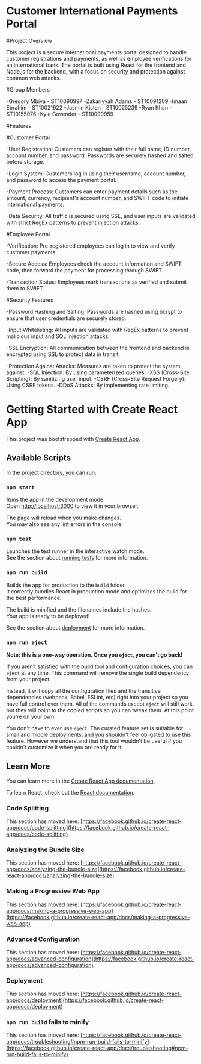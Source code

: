 # Customer International Payments Portal

#Project Overview

This project is a secure international payments portal designed to handle customer registrations and payments, as well as employee verifications for an international bank. The portal is built using React for the frontend and Node.js for the backend, with a focus on security and protection against common web attacks.

#Group Members

-Gregory Mbiya - ST10090997
-Zakariyyah Adams - ST10091209
-Imaan Ebrahim - ST10021922
-Jasmin Kisten - ST10025239
-Ryan Khan - ST10155076
-Kyle Govender - ST10090959

#Features

#Customer Portal

-User Registration: Customers can register with their full name, ID number, account number, and password. Passwords are securely hashed and salted before storage.

-Login System: Customers log in using their username, account number, and password to access the payment portal.

-Payment Process: Customers can enter payment details such as the amount, currency, recipient's account number, and SWIFT code to initiate international payments.

-Data Security: All traffic is secured using SSL, and user inputs are validated with strict RegEx patterns to prevent injection attacks.

#Employee Portal

-Verification: Pre-registered employees can log in to view and verify customer payments.

-Secure Access: Employees check the account information and SWIFT code, then forward the payment for processing through SWIFT.

-Transaction Status: Employees mark transactions as verified and submit them to SWIFT.

#Security Features

-Password Hashing and Salting: Passwords are hashed using bcrypt to ensure that user credentials are securely stored.

-Input Whitelisting: All inputs are validated with RegEx patterns to prevent malicious input and SQL injection attacks.

-SSL Encryption: All communication between the frontend and backend is encrypted using SSL to protect data in transit.

-Protection Against Attacks: Measures are taken to protect the system against:
-SQL Injection: By using parameterized queries.
-XSS (Cross-Site Scripting): By sanitizing user input.
-CSRF (Cross-Site Request Forgery): Using CSRF tokens.
-DDoS Attacks: By implementing rate limiting.

# Getting Started with Create React App

This project was bootstrapped with [Create React App](https://github.com/facebook/create-react-app).

## Available Scripts

In the project directory, you can run:

### `npm start`

Runs the app in the development mode.\
Open [http://localhost:3000](http://localhost:3000) to view it in your browser.

The page will reload when you make changes.\
You may also see any lint errors in the console.

### `npm test`

Launches the test runner in the interactive watch mode.\
See the section about [running tests](https://facebook.github.io/create-react-app/docs/running-tests) for more information.

### `npm run build`

Builds the app for production to the `build` folder.\
It correctly bundles React in production mode and optimizes the build for the best performance.

The build is minified and the filenames include the hashes.\
Your app is ready to be deployed!

See the section about [deployment](https://facebook.github.io/create-react-app/docs/deployment) for more information.

### `npm run eject`

**Note: this is a one-way operation. Once you `eject`, you can't go back!**

If you aren't satisfied with the build tool and configuration choices, you can `eject` at any time. This command will remove the single build dependency from your project.

Instead, it will copy all the configuration files and the transitive dependencies (webpack, Babel, ESLint, etc) right into your project so you have full control over them. All of the commands except `eject` will still work, but they will point to the copied scripts so you can tweak them. At this point you're on your own.

You don't have to ever use `eject`. The curated feature set is suitable for small and middle deployments, and you shouldn't feel obligated to use this feature. However we understand that this tool wouldn't be useful if you couldn't customize it when you are ready for it.

## Learn More

You can learn more in the [Create React App documentation](https://facebook.github.io/create-react-app/docs/getting-started).

To learn React, check out the [React documentation](https://reactjs.org/).

### Code Splitting

This section has moved here: [https://facebook.github.io/create-react-app/docs/code-splitting](https://facebook.github.io/create-react-app/docs/code-splitting)

### Analyzing the Bundle Size

This section has moved here: [https://facebook.github.io/create-react-app/docs/analyzing-the-bundle-size](https://facebook.github.io/create-react-app/docs/analyzing-the-bundle-size)

### Making a Progressive Web App

This section has moved here: [https://facebook.github.io/create-react-app/docs/making-a-progressive-web-app](https://facebook.github.io/create-react-app/docs/making-a-progressive-web-app)

### Advanced Configuration

This section has moved here: [https://facebook.github.io/create-react-app/docs/advanced-configuration](https://facebook.github.io/create-react-app/docs/advanced-configuration)

### Deployment

This section has moved here: [https://facebook.github.io/create-react-app/docs/deployment](https://facebook.github.io/create-react-app/docs/deployment)

### `npm run build` fails to minify

This section has moved here: [https://facebook.github.io/create-react-app/docs/troubleshooting#npm-run-build-fails-to-minify](https://facebook.github.io/create-react-app/docs/troubleshooting#npm-run-build-fails-to-minify)



